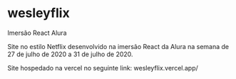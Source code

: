 # wesleyflix
Imersão React Alura

Site no estilo Netflix desenvolvido na imersão React da Alura na semana de 27 de julho de 2020 a 31 de julho de 2020.

Site hospedado na vercel no seguinte link:
wesleyflix.vercel.app/
